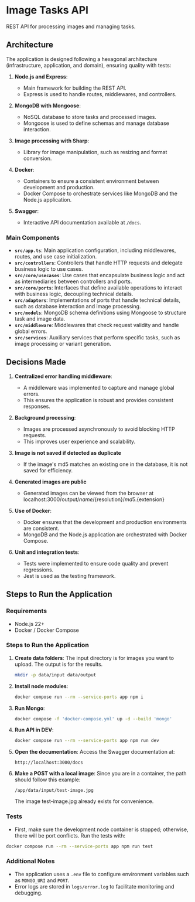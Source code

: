 # Image Tasks API

REST API for processing images and managing tasks.

## Architecture

The application is designed following a hexagonal architecture (infrastructure, application, and domain), ensuring quality with tests:

1. **Node.js and Express**:
   - Main framework for building the REST API.
   - Express is used to handle routes, middlewares, and controllers.

2. **MongoDB with Mongoose**:
   - NoSQL database to store tasks and processed images.
   - Mongoose is used to define schemas and manage database interaction.

3. **Image processing with Sharp**:
   - Library for image manipulation, such as resizing and format conversion.

4. **Docker**:
   - Containers to ensure a consistent environment between development and production.
   - Docker Compose to orchestrate services like MongoDB and the Node.js application.

5. **Swagger**:
   - Interactive API documentation available at `/docs`.

### Main Components

- **`src/app.ts`**: Main application configuration, including middlewares, routes, and use case initialization.
- **`src/controllers`**: Controllers that handle HTTP requests and delegate business logic to use cases.
- **`src/core/usecases`**: Use cases that encapsulate business logic and act as intermediaries between controllers and ports.
- **`src/core/ports`**: Interfaces that define available operations to interact with business logic, decoupling technical details.
- **`src/adapters`**: Implementations of ports that handle technical details, such as database interaction and image processing.
- **`src/models`**: MongoDB schema definitions using Mongoose to structure task and image data.
- **`src/middleware`**: Middlewares that check request validity and handle global errors.
- **`src/services`**: Auxiliary services that perform specific tasks, such as image processing or variant generation.

## Decisions Made

1. **Centralized error handling middleware**:
   - A middleware was implemented to capture and manage global errors.
   - This ensures the application is robust and provides consistent responses.

2. **Background processing**:
   - Images are processed asynchronously to avoid blocking HTTP requests.
   - This improves user experience and scalability.

3. **Image is not saved if detected as duplicate**
   - If the image's md5 matches an existing one in the database, it is not saved for efficiency.

4. **Generated images are public**
   - Generated images can be viewed from the browser at localhost:3000/output/${name}/${resolution}/${md5}.${extension}

4. **Use of Docker**:
   - Docker ensures that the development and production environments are consistent.
   - MongoDB and the Node.js application are orchestrated with Docker Compose.

5. **Unit and integration tests**:
   - Tests were implemented to ensure code quality and prevent regressions.
   - Jest is used as the testing framework.

## Steps to Run the Application

### Requirements
- Node.js 22+
- Docker / Docker Compose

### Steps to Run the Application

1. **Create data folders**:
    The input directory is for images you want to upload.
    The output is for the results.
   ```bash
   mkdir -p data/input data/output
   ```

2. **Install node modules**:
   ```bash
   docker compose run --rm --service-ports app npm i
   ```

3. **Run Mongo**:
    ```bash
    docker compose -f 'docker-compose.yml' up -d --build 'mongo'
    ```

4. **Run API in DEV**:
    ```bash
    docker compose run --rm --service-ports app npm run dev
    ```

4. **Open the documentation**:
   Access the Swagger documentation at:
   ```
   http://localhost:3000/docs
   ```

5. **Make a POST with a local image**:
   Since you are in a container, the path should follow this example:
   ```
   /app/data/input/test-image.jpg
   ```
   The image test-image.jpg already exists for convenience.

### Tests
- First, make sure the development node container is stopped; otherwise, there will be port conflicts.
Run the tests with:
```bash
docker compose run --rm --service-ports app npm run test
```

### Additional Notes
- The application uses a `.env` file to configure environment variables such as `MONGO_URI` and `PORT`.
- Error logs are stored in `logs/error.log` to facilitate monitoring and debugging.